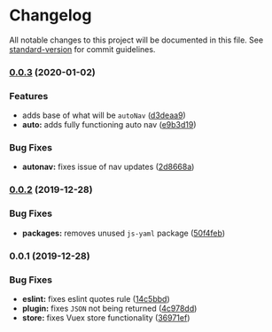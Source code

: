 # Changelog

All notable changes to this project will be documented in this file. See [standard-version](https://github.com/conventional-changelog/standard-version) for commit guidelines.

### [0.0.3](https://github.com/davidroyer/nuxt-navi/compare/v0.0.2...v0.0.3) (2020-01-02)


### Features

* adds base of what will be `autoNav` ([d3deaa9](https://github.com/davidroyer/nuxt-navi/commit/d3deaa93d5d99bc9fd08067b2b71879f13afae73))
* **auto:** adds fully functioning auto nav ([e9b3d19](https://github.com/davidroyer/nuxt-navi/commit/e9b3d197b26e3dd560eb621eee89262c22209de2))


### Bug Fixes

* **autonav:** fixes issue of nav updates ([2d8668a](https://github.com/davidroyer/nuxt-navi/commit/2d8668a310876d96aec7c2f98b82cfae64c93432))

### [0.0.2](https://github.com/davidroyer/nuxt-navi/compare/v0.0.1...v0.0.2) (2019-12-28)


### Bug Fixes

* **packages:** removes unused `js-yaml` package ([50f4feb](https://github.com/davidroyer/nuxt-navi/commit/50f4febb6dc81b2b1aa41efb58f16d7433ec45b6))

### 0.0.1 (2019-12-28)


### Bug Fixes

* **eslint:** fixes eslint quotes rule ([14c5bbd](https://github.com/davidroyer/nuxt-navi/commit/14c5bbdc84c50b1c6de97a2e68d1d29a4a2dbf6d))
* **plugin:** fixes `JSON` not being returned ([4c978dd](https://github.com/davidroyer/nuxt-navi/commit/4c978dd33333ef8433bba273875d34a344aa6124))
* **store:** fixes Vuex store functionality ([36971ef](https://github.com/davidroyer/nuxt-navi/commit/36971efa1e2a008a71ab30996a1f576346e5f780))
